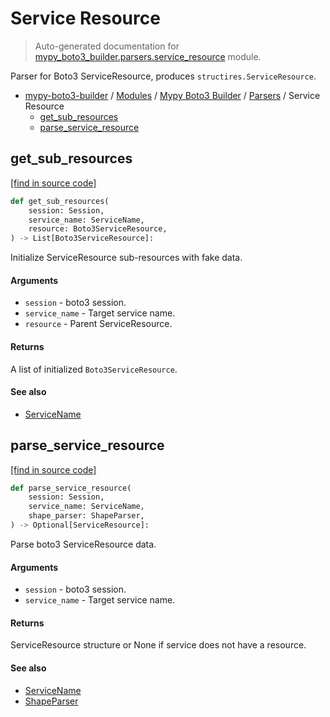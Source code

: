 # Service Resource

> Auto-generated documentation for [mypy_boto3_builder.parsers.service_resource](https://github.com/vemel/mypy_boto3_builder/blob/master/mypy_boto3_builder/parsers/service_resource.py) module.

Parser for Boto3 ServiceResource, produces `structires.ServiceResource`.

- [mypy-boto3-builder](../../README.md#mypy_boto3_builder) / [Modules](../../MODULES.md#mypy-boto3-builder-modules) / [Mypy Boto3 Builder](../index.md#mypy-boto3-builder) / [Parsers](index.md#parsers) / Service Resource
    - [get_sub_resources](#get_sub_resources)
    - [parse_service_resource](#parse_service_resource)

## get_sub_resources

[[find in source code]](https://github.com/vemel/mypy_boto3_builder/blob/master/mypy_boto3_builder/parsers/service_resource.py#L101)

```python
def get_sub_resources(
    session: Session,
    service_name: ServiceName,
    resource: Boto3ServiceResource,
) -> List[Boto3ServiceResource]:
```

Initialize ServiceResource sub-resources with fake data.

#### Arguments

- `session` - boto3 session.
- `service_name` - Target service name.
- `resource` - Parent ServiceResource.

#### Returns

A list of initialized `Boto3ServiceResource`.

#### See also

- [ServiceName](../service_name.md#servicename)

## parse_service_resource

[[find in source code]](https://github.com/vemel/mypy_boto3_builder/blob/master/mypy_boto3_builder/parsers/service_resource.py#L29)

```python
def parse_service_resource(
    session: Session,
    service_name: ServiceName,
    shape_parser: ShapeParser,
) -> Optional[ServiceResource]:
```

Parse boto3 ServiceResource data.

#### Arguments

- `session` - boto3 session.
- `service_name` - Target service name.

#### Returns

ServiceResource structure or None if service does not have a resource.

#### See also

- [ServiceName](../service_name.md#servicename)
- [ShapeParser](shape_parser.md#shapeparser)
